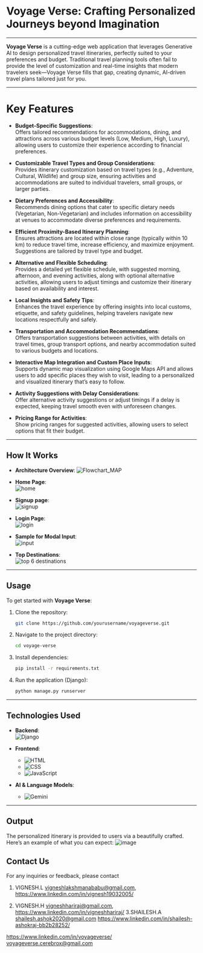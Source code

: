 # **Voyage Verse: Crafting Personalized Journeys beyond Imagination**

---

**Voyage Verse** is a cutting-edge web application that leverages Generative AI to design personalized travel itineraries, perfectly suited to your preferences and budget. Traditional travel planning tools often fail to provide the level of customization and real-time insights that modern travelers seek—Voyage Verse fills that gap, creating dynamic, AI-driven travel plans tailored just for you.

---

# Key Features

- **Budget-Specific Suggestions**:  
  Offers tailored recommendations for accommodations, dining, and attractions across various budget levels (Low, Medium, High, Luxury), allowing users to customize their experience according to financial preferences.

- **Customizable Travel Types and Group Considerations**:  
  Provides itinerary customization based on travel types (e.g., Adventure, Cultural, Wildlife) and group size, ensuring activities and accommodations are suited to individual travelers, small groups, or larger parties.

- **Dietary Preferences and Accessibility**:  
  Recommends dining options that cater to specific dietary needs (Vegetarian, Non-Vegetarian) and includes information on accessibility at venues to accommodate diverse preferences and requirements.

- **Efficient Proximity-Based Itinerary Planning**:  
  Ensures attractions are located within close range (typically within 10 km) to reduce travel time, increase efficiency, and maximize enjoyment. Suggestions are tailored by travel type and budget.

- **Alternative and Flexible Scheduling**:  
  Provides a detailed yet flexible schedule, with suggested morning, afternoon, and evening activities, along with optional alternative activities, allowing users to adjust timings and customize their itinerary based on availability and interest.

- **Local Insights and Safety Tips**:  
  Enhances the travel experience by offering insights into local customs, etiquette, and safety guidelines, helping travelers navigate new locations respectfully and safely.

- **Transportation and Accommodation Recommendations**:  
  Offers transportation suggestions between activities, with details on travel times, group transport options, and nearby accommodation suited to various budgets and locations.

- **Interactive Map Integration and Custom Place Inputs**:  
  Supports dynamic map visualization using Google Maps API and allows users to add specific places they wish to visit, leading to a personalized and visualized itinerary that’s easy to follow.

- **Activity Suggestions with Delay Considerations**:  
  Offer alternative activity suggestions or adjust timings if a delay is expected, keeping travel smooth even with unforeseen changes.

- **Pricing Range for Activities**:  
  Show pricing ranges for suggested activities, allowing users to select options that fit their budget.

---

## **How It Works**

- **Architecture Overview**: 
![Flowchart_MAP](https://github.com/user-attachments/assets/3587e8e3-1c1f-4c44-bd34-566a049214a6)

- **Home Page**:  
![home](https://github.com/user-attachments/assets/59ffb144-bdb7-428a-a7f8-7f1260fed471)

- **Signup page**:  
![signup](https://github.com/user-attachments/assets/443379d1-7288-45c1-8503-e4837fcd9453)


- **Login Page**:  
![login](https://github.com/user-attachments/assets/bf858a79-368b-4a95-a62e-6530747756af)

  
- **Sample for Modal Input**:  
![input](https://github.com/user-attachments/assets/87b753a7-29b5-4a13-90f3-8282c67dc988)


- **Top Destinations**:  
![top 6 destinations](https://github.com/user-attachments/assets/e264a8c5-869d-4d74-9e85-8ff93f276a87)

---

## **Usage**

To get started with **Voyage Verse**:

1. Clone the repository:
    ```bash
    git clone https://github.com/yourusername/voyageverse.git
    ```

2. Navigate to the project directory:
    ```bash
    cd voyage-verse
    ```

3. Install dependencies:
    ```bash
    pip install -r requirements.txt
    ```

4. Run the application (Django):
    ```bash
    python manage.py runserver
    ```

---

## **Technologies Used**

- **Backend**:  
  ![Django](https://img.shields.io/badge/Django-%23092E20.svg?style=for-the-badge&logo=django&logoColor=white) 

- **Frontend**:  
  - ![HTML](https://img.shields.io/badge/HTML5-%23E34F26.svg?style=for-the-badge&logo=html5&logoColor=white)
  - ![CSS](https://img.shields.io/badge/CSS3-%231572B6.svg?style=for-the-badge&logo=css3&logoColor=white)
  - ![JavaScript](https://img.shields.io/badge/JavaScript-%23F7DF1E.svg?style=for-the-badge&logo=javascript&logoColor=black)

- **AI & Language Models**:  
  - ![Gemini](https://img.shields.io/badge/Gemini-%23336E7B.svg?style=for-the-badge&logo=google&logoColor=white) 

---

## **Output**

The personalized itinerary is provided to users via a beautifully crafted. Here’s an example of what you can expect:
![image](https://github.com/user-attachments/assets/4a8ae21f-1893-4335-a018-6c3f48bf1a82)



## Contact Us

For any inquiries or feedback, please contact 

1. VIGNESH.L
   vigneshlakshmanababu@gmail.com,
   https://www.linkedin.com/in/vignesh19032005/
   
3. VIGNESH.H
   vigneshhariraj@gmail.com,
   https://www.linkedin.com/in/vigneshhariraj/
3.SHAILESH.A
  shailesh.ashok2020@gmail.com
  https://www.linkedin.com/in/shailesh-ashokraj-bb2b28252/


https://www.linkedin.com/in/voyageverse/
voyageverse.cerebrox@gmail.com

